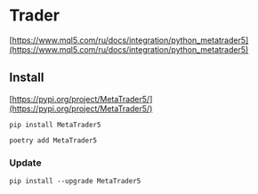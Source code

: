# Trader

[https://www.mql5.com/ru/docs/integration/python_metatrader5](https://www.mql5.com/ru/docs/integration/python_metatrader5)

## Install

[https://pypi.org/project/MetaTrader5/](https://pypi.org/project/MetaTrader5/)

```shell
pip install MetaTrader5
```

```shell
poetry add MetaTrader5
```

### Update

```shell
pip install --upgrade MetaTrader5
```





